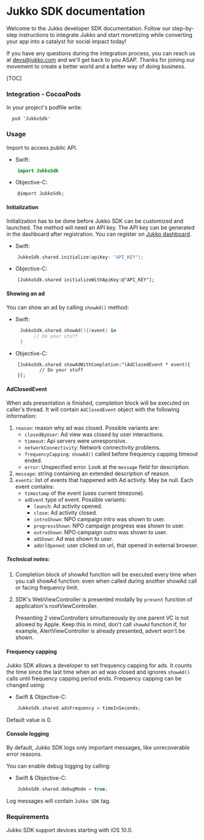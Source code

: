 # Jukko SDK documentation

Welcome to the Jukko developer SDK documentation. Follow our step-by-step instructions to
integrate Jukko and start monetizing while converting your app into a catalyst for social
impact today!

If you have any questions during the integration process, you can reach us at [devs@jukko.com](mailto:devs@jukko.com)
and we'll get back to you ASAP. Thanks for joining our movement to create a better world and
a better way of doing business.

[TOC]

### Integration - CocoaPods

In your project's podfile write:

```
  pod 'JukkoSdk'
```

### Usage 

Import to access public API.

* Swift: 

```swift
    import JukkoSdk
```
* Objective-C:

```obj-c
    @import JukkoSdk;
```

#### Initialization
Initialization has to be done before Jukko SDK can be customized and launched. The method will need an API key. The API key can be generated in the dashboard after registration.
You can register on [Jukko dashboard](https://dashboard.staging.jukko.com).

* Swift:

```swift
    JukkoSdk.shared.initialize(apiKey: "API_KEY");
```
* Objective-C:

```obj-c
    [JukkoSdk.shared initializeWithApiKey:@"API_KEY"];
```

#### Showing an ad

You can show an ad by calling `showAd()` method:

* Swift:

```swift
     JukkoSdk.shared.showAd(){(event) in
          // Do your stuff
     }
```
* Objective-C:

```obj-c
	[JukkoSdk.shared showAdWithCompletion:^(AdClosedEvent * event){
        	// Do your stuff
    }];
```
#### AdClosedEvent
When ads presentation is finished, completion block will be executed on caller's thread. It will contain `AdClosedEvent` object with the following information:

1. `reason`: reason why ad was closed. Possible variants are:
    * `closedByUser`: Ad view was closed by user interactions.
    * `timeout`: Api servers were unresponsive.
    * `networkConnectivity`: Network connectivity problems.
    * `frequencyCapping`: `showAd()` called before frequency capping timeout ended.
    * `error`: Unspecified error. Look at the `message` field for description.
2. `message`: string containing an extended description of reason.
3. `events`: list of events that happened with Ad activity. May be null. Each event contains:
    * `timestamp` of the event (uses current timezone).
    * `adEvent` type of event. Possible variants:
        * `launch`: Ad activity opened.
        * `close`: Ad activity closed.
        * `introShown`: NPO campaign intro was shown to user.
        * `progressShown`: NPO campaign progress was shown to user.
        * `outroShown`: NPO campaign outro was shown to user.
        * `adShown`: Ad was shown to user.
        * `adUrlOpened`: user clicked on url, that opened in external browser.

##### Technical notes:
1.  Completion block of showAd function will be executed every time when you call showAd function: even when called during another showAd call or facing frequency limit.

2.  SDK's WebViewController is presented modally by `present` function of application's rootViewController.

	Presenting 2 viewControllers simultaneously by one parent VC is not allowed by Apple. Keep this in mind, don't call `showAd` function if, for example, AlertViewController is already presented, advert won't be shown.


#### Frequency capping

Jukko SDK allows a developer to set frequency capping for ads. It counts the time since the last time when an ad was closed and ignores `showAd()` calls until frequency capping period ends. Frequency capping can be changed using:

* Swift & Objective-C:

```swift
    JukkoSdk.shared.adsFrequency = timeInSeconds;
```

Default value is 0.


#### Console logging

By default, Jukko SDK logs only important messages, like unrecoverable error reasons.

You can enable debug logging by calling:

* Swift & Objective-C:

```swift
    JukkoSdk.shared.debugMode = true;
```
Log messages will contain `Jukko SDK` tag.

### Requirements

Jukko SDK support devices starting with iOS 10.0.